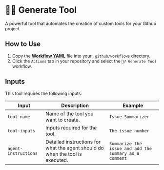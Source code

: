 # 🧙‍♂️ Generate Tool

A powerful tool that automates the creation of custom tools for your Github project.

## How to Use

1. Copy the **[Workflow YAML](./workflow.yaml)** file into your `.github/workflows` directory.
2. Click the `Actions` tab in your repository and select the `🧙‍♂️ Generate Tool` workflow.

## Inputs

This tool requires the following inputs:

| Input | Description | Example |
| --- | --- | --- |
| `tool-name` | Name of the tool you want to create. | `Issue Summarizer` |
| `tool-inputs` | Inputs required for the tool. | `The issue number` |
| `agent-instructions` | Detailed instructions for what the agent should do when the tool is executed. | `Summarize the issue and add the summary as a comment` |
